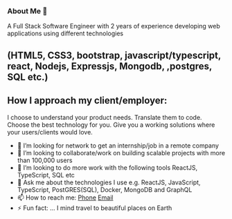 ### About Me 👋
A Full Stack Software Engineer with 2 years of experience developing web applications using different technologies
## (HTML5, CSS3, bootstrap, javascript/typescript, react, Nodejs, Expressjs, Mongodb, ,postgres, SQL etc.)

 ## How I approach my client/employer:
I choose to understand your product needs. Translate them to code. Choose the best technology for you. Give you a working solutions where your users/clients would love.

- 🤔 I’m looking for network to get an internship/job in a remote company 
- 👯 I’m looking to collaborate/work on building scalable projects with more than 100,000 users
- 👯 I’m looking to do more work with the following tools ReactJS, TypeScript, SQL etc
- 💬 Ask me about the technologies I use e.g. ReactJS, JavaScript, TypeScript, PostGRES(SQL), Docker, MongoDB and GraphQL
- 📫 How to reach me: [Phone](https://folusobuilds.tech/#:~:text=CALL%3A-,%2B234%20807%20651%208353,-GMAIL%3A)  [Email](https://folusobuilds.tech/#:~:text=foluso.kayode.ng%40gmail.com) 
- ⚡ Fun fact: ... I mind travel to beautiful places on Earth
